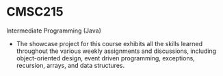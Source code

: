 # CMSC215
Intermediate Programming (Java)

  
* The showcase project for this course exhibits all the skills learned throughout the various weekly assignments and discussions, including object-oriented design, event driven programming, exceptions, recursion, arrays, and data structures.
